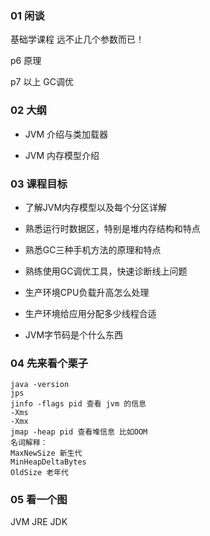 ### 01 闲谈

基础学课程 远不止几个参数而已！

p6 原理

p7 以上 GC调优

### 02 大纲

* JVM 介绍与类加载器

* JVM 内存模型介绍

### 03 课程目标

* 了解JVM内存模型以及每个分区详解

* 熟悉运行时数据区，特别是堆内存结构和特点

* 熟悉GC三种手机方法的原理和特点

* 熟练使用GC调优工具，快速诊断线上问题

* 生产环境CPU负载升高怎么处理

* 生产环境给应用分配多少线程合适

* JVM字节码是个什么东西

### 04 先来看个栗子

```
java -version 
jps
jinfo -flags pid 查看 jvm 的信息
-Xms
-Xmx
jmap -heap pid 查看堆信息 比如OOM
名词解释：
MaxNewSize 新生代
MinHeapDeltaBytes 
OldSize 老年代
```

### 05  看一个图

JVM JRE JDK

